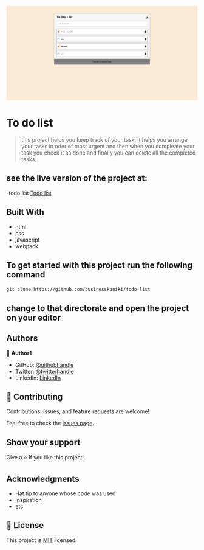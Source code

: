 ![banner gif](./src/img.png)
# To do list

> this project helps you keep track of your task.  it helps you arrange your tasks in oder of most urgent and then when you compleate your task you check it as done and finally you can delete all the completed tasks.

## see the live version of the project at:

-todo list [Todo list](https://businesskaniki.github.io/todo-list/dist/)


## Built With

- html 
- css
- javascript
- webpack


## To get started with this project run the following command


```
git clone https://github.com/businesskaniki/todo-list

```
## change to that directorate and open the project on your editor



## Authors

👤 **Author1**

- GitHub: [@githubhandle](https://github.com/businesskaniki)
- Twitter: [@twitterhandle](https://twitter.com/kaniki7346)
- LinkedIn: [LinkedIn](https://linkedin.com/in/nicholasmaina)


## 🤝 Contributing


Contributions, issues, and feature requests are welcome!

Feel free to check the [issues page]( https://github.com/businesskaniki/todo-list/issues/).

## Show your support

Give a ⭐️ if you like this project!

## Acknowledgments

- Hat tip to anyone whose code was used
- Inspiration
- etc

## 📝 License

This project is [MIT](./MIT.md) licensed.
